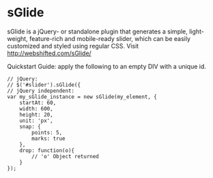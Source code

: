 sGlide
======

sGlide is a jQuery- or standalone plugin that generates a simple, light-weight, feature-rich and mobile-ready slider, which can be easily customized and styled using regular CSS. Visit http://webshifted.com/sGlide/

Quickstart Guide: apply the following to an empty DIV with a unique id.

	// jQuery:
	// $('#slider').sGlide({
	// jQuery independent:
	var my_sGlide_instance = new sGlide(my_element, {
		startAt: 60,
		width: 600,
		height: 20,
		unit: 'px',
		snap: {
			points: 5,
			marks: true
		},
		drop: function(o){
			// 'o' Object returned
		}
	});
